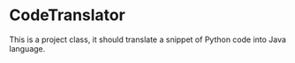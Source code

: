 # CodeTranslator
This is a project class, it should translate a snippet of Python code into Java language.

